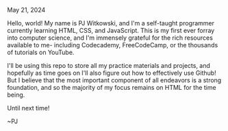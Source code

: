   May 21, 2024
  
Hello, world! My name is PJ Witkowski, and I'm a self-taught programmer currently learning HTML, CSS, and JavaScript.
This is my first ever forray into computer science, and I'm immensely grateful for the rich resources available to me- including Codecademy, FreeCodeCamp, or the thousands of tutorials on YouTube.

  I'll be using this repo to store all my practice materials and projects, and hopefully as time goes on I'll also
figure out how to effectively use Github! But I believe that the most important component of all endeavors is a strong foundation, and so the majority of my focus remains on HTML for the time being.

Until next time!

~PJ
